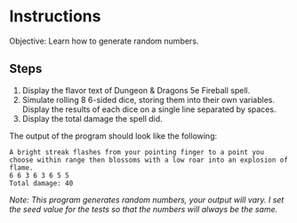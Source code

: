 # Instructions
Objective: Learn how to generate random numbers.

## Steps
1. Display the flavor text of Dungeon & Dragons 5e Fireball spell.
2. Simulate rolling 8 6-sided dice, storing them into their own variables. Display the results of each dice on a single line separated by spaces.
3. Display the total damage the spell did.

The output of the program should look like the following:
```
A bright streak flashes from your pointing finger to a point you choose within range then blossoms with a low roar into an explosion of flame.
6 6 3 6 3 6 5 5
Total damage: 40
```
*Note: This program generates random numbers, your output will vary. I set the seed value for the tests so that the numbers will always be the same.*